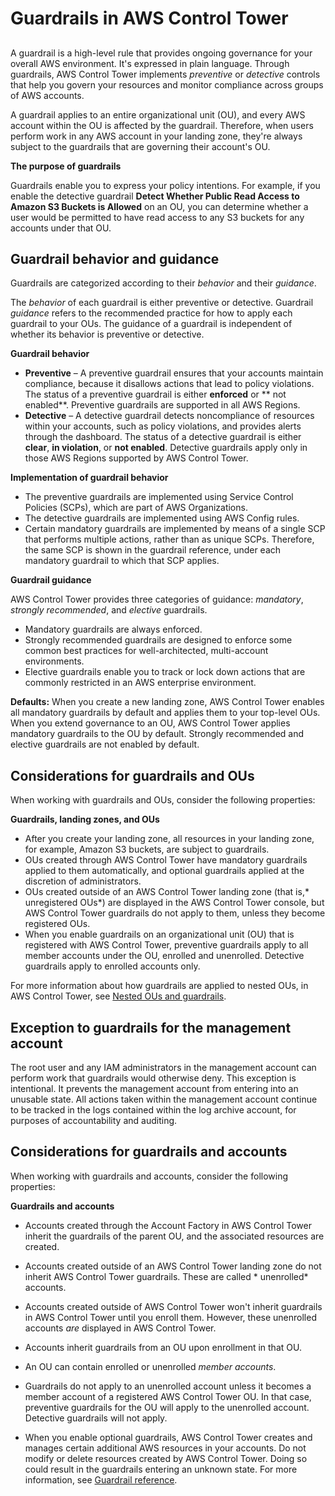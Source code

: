 # Guardrails in AWS Control Tower<a name="guardrails"></a>

## <a name="guardrail-definition"></a>

A guardrail is a high\-level rule that provides ongoing governance for your overall AWS environment\. It's expressed in plain language\. Through guardrails, AWS Control Tower implements *preventive* or *detective* controls that help you govern your resources and monitor compliance across groups of AWS accounts\.

A guardrail applies to an entire organizational unit \(OU\), and every AWS account within the OU is affected by the guardrail\. Therefore, when users perform work in any AWS account in your landing zone, they're always subject to the guardrails that are governing their account's OU\.

**The purpose of guardrails**

Guardrails enable you to express your policy intentions\. For example, if you enable the detective guardrail **Detect Whether Public Read Access to Amazon S3 Buckets is Allowed** on an OU, you can determine whether a user would be permitted to have read access to any S3 buckets for any accounts under that OU\.

## Guardrail behavior and guidance<a name="guardrail-behavior"></a>

Guardrails are categorized according to their *behavior* and their *guidance*\.

The *behavior* of each guardrail is either preventive or detective\. Guardrail *guidance* refers to the recommended practice for how to apply each guardrail to your OUs\. The guidance of a guardrail is independent of whether its behavior is preventive or detective\.



**Guardrail behavior**
+ **Preventive** – A preventive guardrail ensures that your accounts maintain compliance, because it disallows actions that lead to policy violations\. The status of a preventive guardrail is either **enforced** or ** not enabled**\. Preventive guardrails are supported in all AWS Regions\.
+ **Detective** – A detective guardrail detects noncompliance of resources within your accounts, such as policy violations, and provides alerts through the dashboard\. The status of a detective guardrail is either **clear**, **in violation**, or **not enabled**\. Detective guardrails apply only in those AWS Regions supported by AWS Control Tower\.

**Implementation of guardrail behavior**
+ The preventive guardrails are implemented using Service Control Policies \(SCPs\), which are part of AWS Organizations\.
+ The detective guardrails are implemented using AWS Config rules\.
+ Certain mandatory guardrails are implemented by means of a single SCP that performs multiple actions, rather than as unique SCPs\. Therefore, the same SCP is shown in the guardrail reference, under each mandatory guardrail to which that SCP applies\.

**Guardrail guidance**

AWS Control Tower provides three categories of guidance: *mandatory*, *strongly recommended*, and *elective* guardrails\.
+ Mandatory guardrails are always enforced\.
+ Strongly recommended guardrails are designed to enforce some common best practices for well\-architected, multi\-account environments\.
+ Elective guardrails enable you to track or lock down actions that are commonly restricted in an AWS enterprise environment\.

**Defaults:** When you create a new landing zone, AWS Control Tower enables all mandatory guardrails by default and applies them to your top\-level OUs\. When you extend governance to an OU, AWS Control Tower applies mandatory guardrails to the OU by default\. Strongly recommended and elective guardrails are not enabled by default\.

## Considerations for guardrails and OUs<a name="guardrail-considerations"></a>

When working with guardrails and OUs, consider the following properties:

**Guardrails, landing zones, and OUs**
+ After you create your landing zone, all resources in your landing zone, for example, Amazon S3 buckets, are subject to guardrails\.
+ OUs created through AWS Control Tower have mandatory guardrails applied to them automatically, and optional guardrails applied at the discretion of administrators\.
+ OUs created outside of an AWS Control Tower landing zone \(that is,* unregistered OUs*\) are displayed in the AWS Control Tower console, but AWS Control Tower guardrails do not apply to them, unless they become registered OUs\.
+ When you enable guardrails on an organizational unit \(OU\) that is registered with AWS Control Tower, preventive guardrails apply to all member accounts under the OU, enrolled and unenrolled\. Detective guardrails apply to enrolled accounts only\.

For more information about how guardrails are applied to nested OUs, in AWS Control Tower, see [Nested OUs and guardrails](nested-ous.md#nested-ous-and-guardrails)\.

## Exception to guardrails for the management account<a name="exception-to-guardrails"></a>

The root user and any IAM administrators in the management account can perform work that guardrails would otherwise deny\. This exception is intentional\. It prevents the management account from entering into an unusable state\. All actions taken within the management account continue to be tracked in the logs contained within the log archive account, for purposes of accountability and auditing\.

## Considerations for guardrails and accounts<a name="guardrails-and-accounts"></a>

When working with guardrails and accounts, consider the following properties:

**Guardrails and accounts**
+ Accounts created through the Account Factory in AWS Control Tower inherit the guardrails of the parent OU, and the associated resources are created\.
+ Accounts created outside of an AWS Control Tower landing zone do not inherit AWS Control Tower guardrails\. These are called * unenrolled* accounts\.
+ Accounts created outside of AWS Control Tower won't inherit guardrails in AWS Control Tower until you enroll them\. However, these unenrolled accounts *are* displayed in AWS Control Tower\.

+ Accounts inherit guardrails from an OU upon enrollment in that OU\.
+ An OU can contain enrolled or unenrolled *member accounts*\.
+ Guardrails do not apply to an unenrolled account unless it becomes a member account of a registered AWS Control Tower OU\. In that case, preventive guardrails for the OU will apply to the unenrolled account\. Detective guardrails will not apply\.
+ When you enable optional guardrails, AWS Control Tower creates and manages certain additional AWS resources in your accounts\. Do not modify or delete resources created by AWS Control Tower\. Doing so could result in the guardrails entering an unknown state\. For more information, see [Guardrail reference](guardrails-reference.md)\.
